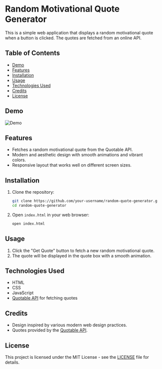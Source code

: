 # Random Motivational Quote Generator

This is a simple web application that displays a random motivational quote when a button is clicked. The quotes are fetched from an online API.

## Table of Contents

- [Demo](#demo)
- [Features](#features)
- [Installation](#installation)
- [Usage](#usage)
- [Technologies Used](#technologies-used)
- [Credits](#credits)
- [License](#license)

## Demo

![Demo](demo.gif)

## Features

- Fetches a random motivational quote from the Quotable API.
- Modern and aesthetic design with smooth animations and vibrant colors.
- Responsive layout that works well on different screen sizes.

## Installation

1. Clone the repository:
    ```sh
    git clone https://github.com/your-username/random-quote-generator.git
    cd random-quote-generator
    ```

2. Open `index.html` in your web browser:
    ```sh
    open index.html
    ```

## Usage

1. Click the "Get Quote" button to fetch a new random motivational quote.
2. The quote will be displayed in the quote box with a smooth animation.

## Technologies Used

- HTML
- CSS
- JavaScript
- [Quotable API](https://github.com/lukePeavey/quotable) for fetching quotes

## Credits

- Design inspired by various modern web design practices.
- Quotes provided by the [Quotable API](https://github.com/lukePeavey/quotable).

## License

This project is licensed under the MIT License - see the [LICENSE](LICENSE) file for details.

